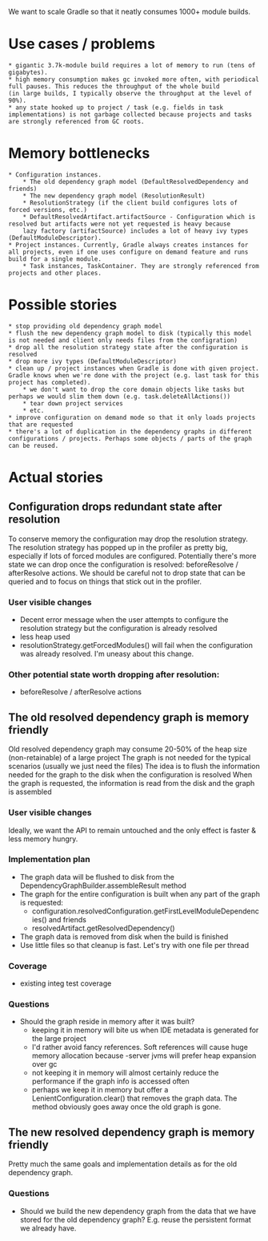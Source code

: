 We want to scale Gradle so that it neatly consumes 1000+ module builds.

# Use cases / problems

    * gigantic 3.7k-module build requires a lot of memory to run (tens of gigabytes).
    * high memory consumption makes gc invoked more often, with periodical full pauses. This reduces the throughput of the whole build
    (in large builds, I typically observe the throughput at the level of 90%).
    * any state hooked up to project / task (e.g. fields in task implementations) is not garbage collected because projects and tasks are strongly referenced from GC roots.

# Memory bottlenecks

    * Configuration instances.
        * The old dependency graph model (DefaultResolvedDependency and friends)
        * The new dependency graph model (ResolutionResult)
        * ResolutionStrategy (if the client build configures lots of forced versions, etc.)
        * DefaultResolvedArtifact.artifactSource - Configuration which is resolved but artifacts were not yet requested is heavy because
        lazy factory (artifactSource) includes a lot of heavy ivy types (DefaultModuleDescriptor).
    * Project instances. Currently, Gradle always creates instances for all projects, even if one uses configure on demand feature and runs build for a single module.
        * Task instances, TaskContainer. They are strongly referenced from projects and other places.

# Possible stories

    * stop providing old dependency graph model
    * flush the new dependency graph model to disk (typically this model is not needed and client only needs files from the configration)
    * drop all the resolution strategy state after the configuration is resolved
    * drop more ivy types (DefaultModuleDescriptor)
    * clean up / project instances when Gradle is done with given project. Gradle knows when we're done with the project (e.g. last task for this project has completed).
        * we don't want to drop the core domain objects like tasks but perhaps we would slim them down (e.g. task.deleteAllActions())
        * tear down project services
        * etc.
    * improve configuration on demand mode so that it only loads projects that are requested
    * there's a lot of duplication in the dependency graphs in different configurations / projects. Perhaps some objects / parts of the graph can be reused.

# Actual stories

## Configuration drops redundant state after resolution

To conserve memory the configuration may drop the resolution strategy.
The resolution strategy has popped up in the profiler as pretty big, especially if lots of forced modules are configured.
Potentially there's more state we can drop once the configuration is resolved: beforeResolve / afterResolve actions.
We should be careful not to drop state that can be queried and to focus on things that stick out in the profiler.

### User visible changes

* Decent error message when the user attempts to configure the resolution strategy but the configuration is already resolved
* less heap used
* resolutionStrategy.getForcedModules() will fail when the configuration was already resolved. I'm uneasy about this change.

### Other potential state worth dropping after resolution:

* beforeResolve / afterResolve actions

## The old resolved dependency graph is memory friendly

Old resolved dependency graph may consume 20-50% of the heap size (non-retainable) of a large project
The graph is not needed for the typical scenarios (usually we just need the files)
The idea is to flush the information needed for the graph to the disk when the configuration is resolved
When the graph is requested, the information is read from the disk and the graph is assembled

### User visible changes

Ideally, we want the API to remain untouched and the only effect is faster & less memory hungry.

### Implementation plan

* The graph data will be flushed to disk from the DependencyGraphBuilder.assembleResult method
* The graph for the entire configuration is built when any part of the graph is requested:
    * configuration.resolvedConfiguration.getFirstLevelModuleDependencies() and friends
    * resolvedArtifact.getResolvedDependency()
* The graph data is removed from disk when the build is finished
* Use little files so that cleanup is fast. Let's try with one file per thread

### Coverage

* existing integ test coverage

### Questions

* Should the graph reside in memory after it was built?
    * keeping it in memory will bite us when IDE metadata is generated for the large project
    * I'd rather avoid fancy references. Soft references will cause huge memory allocation because -server jvms will prefer heap expansion over gc
    * not keeping it in memory will almost certainly reduce the performance if the graph info is accessed often
    * perhaps we keep it in memory but offer a LenientConfiguration.clear() that removes the graph data. The method obviously goes away once the old graph is gone.

## The new resolved dependency graph is memory friendly

Pretty much the same goals and implementation details as for the old dependency graph.

### Questions

* Should we build the new dependency graph from the data that we have stored for the old dependency graph? E.g. reuse the persistent format we already have.